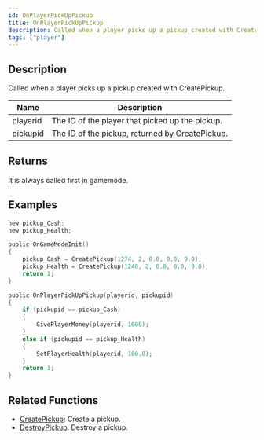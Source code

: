 ```yaml
---
id: OnPlayerPickUpPickup
title: OnPlayerPickUpPickup
description: Called when a player picks up a pickup created with CreatePickup.
tags: ["player"]
---
```


## Description

Called when a player picks up a pickup created with CreatePickup.

| Name     | Description                                     |
| -------- | ----------------------------------------------- |
| playerid | The ID of the player that picked up the pickup. |
| pickupid | The ID of the pickup, returned by CreatePickup. |

## Returns

It is always called first in gamemode.

## Examples

```c
new pickup_Cash;
new pickup_Health;

public OnGameModeInit()
{
    pickup_Cash = CreatePickup(1274, 2, 0.0, 0.0, 9.0);
    pickup_Health = CreatePickup(1240, 2, 0.0, 0.0, 9.0);
    return 1;
}

public OnPlayerPickUpPickup(playerid, pickupid)
{
    if (pickupid == pickup_Cash)
    {
        GivePlayerMoney(playerid, 1000);
    }
    else if (pickupid == pickup_Health)
    {
        SetPlayerHealth(playerid, 100.0);
    }
    return 1;
}
```

## Related Functions

- [CreatePickup](../functions/CreatePickup.md): Create a pickup.
- [DestroyPickup](../functions/DestroyPickup.md): Destroy a pickup.
